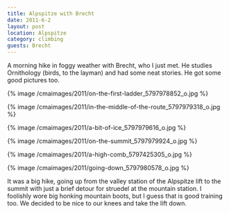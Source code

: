 ```yaml
---
title: Alpspitze with Brecht
date: 2011-6-2
layout: post
location: Alpspitze
category: climbing
guests: Brecht
---
```


A morning hike in foggy weather with Brecht, who I just met. He studies
Ornithology (birds, to the layman) and had some neat stories. He got some
good pictures too.
  
  
{% image /cmaimages/2011/on-the-first-ladder_5797978852_o.jpg %}
  
{% image /cmaimages/2011/in-the-middle-of-the-route_5797979318_o.jpg %}
  
{% image /cmaimages/2011/a-bit-of-ice_5797979616_o.jpg %}
  
{% image /cmaimages/2011/on-the-summit_5797979924_o.jpg %}
  
{% image /cmaimages/2011/a-high-comb_5797425305_o.jpg %}
  
{% image /cmaimages/2011/going-down_5797980578_o.jpg %}
  
  
It was a big hike, going up from the valley station of the Alpspitze lift
to the summit with just a brief detour for struedel at the mountain station.
I foolishly wore big honking mountain boots, but I guess that is good training
too. We decided to be nice to our knees and take the lift down.
